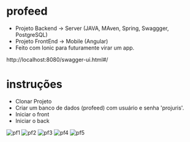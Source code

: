 # profeed
* Projeto Backend -> Server (JAVA, MAven, Spring, Swaggger, PostgreSQL)
* Projeto FrontEnd -> Mobile (Angular)
* Feito com Ionic para futuramente virar um app. 

http://localhost:8080/swagger-ui.html#/

# instruções
* Clonar Projeto
* Criar um banco de dados (profeed) com usuário e senha 'projuris'.
* Iniciar o front
* Iniciar o back


![pf1](https://firebasestorage.googleapis.com/v0/b/profeed-33822.appspot.com/o/pf1.png?alt=media&token=724215e5-cd59-4098-83d2-4c830f99846c)
![pf2](https://firebasestorage.googleapis.com/v0/b/profeed-33822.appspot.com/o/pf2.png?alt=media&token=bd98f9fc-392c-4195-974b-5f985d84cac9)
![pf3](https://firebasestorage.googleapis.com/v0/b/profeed-33822.appspot.com/o/pf3.png?alt=media&token=af647fd7-ea25-481d-966c-685a9647b6c0)
![pf4](https://firebasestorage.googleapis.com/v0/b/profeed-33822.appspot.com/o/pf4.png?alt=media&token=fe86e6cc-4768-4068-b45f-1ad6c32c98c4)
![pf5](https://firebasestorage.googleapis.com/v0/b/profeed-33822.appspot.com/o/pf5.png?alt=media&token=c31fd56a-3bab-4df6-aa67-1ec1b61dd048)

